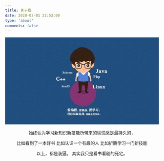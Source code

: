 ```yaml
---
title: 关于我
date: 2020-02-01 22:53:00
type: 'about'
comments: false
---
```


![](https://raw.githubusercontent.com/ichunhui/mypicgo/main/202204151544061.png)
<center>
始终认为学习新知识新技能所带来的愉悦感是最持久的，

比如看到了一本好书
比如认识一个有趣的人
比如折腾学习一门新技能

以上，都是装逼。
其实我只是看书看剧的死宅。
</center>
